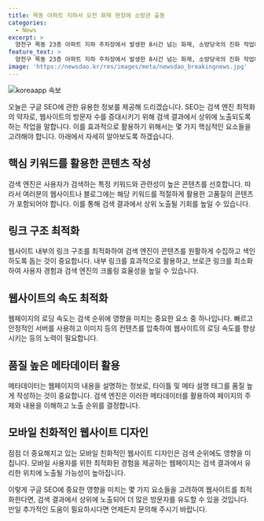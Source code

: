 ```yaml
---
title: 목동 아파트 지하서 오전 화재 현장에 소방관 출동
categories:
  - News
excerpt: >
  양천구 목동 23층 아파트 지하 주차장에서 발생한 8시간 넘는 화재, 소방당국의 진화 작업이 계속되고 있습니다. 오후 6시 18분, 소방관들이 건물로 향하고 있습니다.
feature_text: >
  양천구 목동 23층 아파트 지하 주차장에서 발생한 8시간 넘는 화재, 소방당국의 진화 작업이 계속되고 있습니다. 오후 6시 18분, 소방관들이 건물로 향하고 있습니다.
image: 'https://newsdao.kr/res/images/meta/newsdao_breakingnews.jpg'
---
```


<p><img src="https://newsdao.kr/res/images/meta/newsdao_breakingnews.jpg" alt="koreaapp 속보" /></p>

<p>오늘은 구글 SEO에 관한 유용한 정보를 제공해 드리겠습니다. SEO는 검색 엔진 최적화의 약자로, 웹사이트의 방문자 수를 증대시키기 위해 검색 결과에서 상위에 노출되도록 하는 작업을 말합니다. 이를 효과적으로 활용하기 위해서는 몇 가지 핵심적인 요소들을 고려해야 합니다. 아래에서 자세히 알아보도록 하겠습니다.</p>

<h2 data-ke-size="size26">핵심 키워드를 활용한 콘텐츠 작성</h2>

<p data-ke-size="size16">검색 엔진은 사용자가 검색하는 특정 키워드와 관련성이 높은 콘텐츠를 선호합니다. 따라서 여러분의 웹사이트나 블로그에는 해당 키워드를 적절하게 활용한 고품질의 콘텐츠가 포함되어야 합니다. 이를 통해 검색 결과에서 상위 노출될 기회를 높일 수 있습니다.</p>

<h2 data-ke-size="size26">링크 구조 최적화</h2>

<p data-ke-size="size16">웹사이트 내부의 링크 구조를 최적화하여 검색 엔진이 콘텐츠를 원활하게 수집하고 색인하도록 돕는 것이 중요합니다. 내부 링크를 효과적으로 활용하고, 브로큰 링크를 최소화하여 사용자 경험과 검색 엔진의 크롤링 효율성을 높일 수 있습니다.</p>

<h2 data-ke-size="size26">웹사이트의 속도 최적화</h2>

<p data-ke-size="size16">웹페이지의 로딩 속도는 검색 순위에 영향을 미치는 중요한 요소 중 하나입니다. 빠르고 안정적인 서버를 사용하고 이미지 등의 컨텐츠를 압축하여 웹사이트의 로딩 속도를 향상시키는 등의 노력이 필요합니다.</p>

<h2 data-ke-size="size26">품질 높은 메타데이터 활용</h2>

<p data-ke-size="size16">메타데이터는 웹페이지의 내용을 설명하는 정보로, 타이틀 및 메타 설명 태그를 품질 높게 작성하는 것이 중요합니다. 검색 엔진은 이러한 메타데이터를 활용하여 페이지의 주제와 내용을 이해하고 노출 순위를 결정합니다.</p>

<h2 data-ke-size="size26">모바일 친화적인 웹사이트 디자인</h2>

<p data-ke-size="size16">점점 더 중요해지고 있는 모바일 친화적인 웹사이트 디자인은 검색 순위에도 영향을 미칩니다. 모바일 사용자를 위한 최적화된 경험을 제공하는 웹페이지는 검색 결과에서 유리한 위치에 노출될 가능성이 높아집니다.</p>

<p>이렇게 구글 SEO에 중요한 영향을 미치는 몇 가지 요소들을 고려하여 웹사이트를 최적화한다면, 검색 결과에서 상위에 노출되어 더 많은 방문자를 유도할 수 있을 것입니다. 만일 추가적인 도움이 필요하시다면 언제든지 문의해 주시기 바랍니다.</p>

